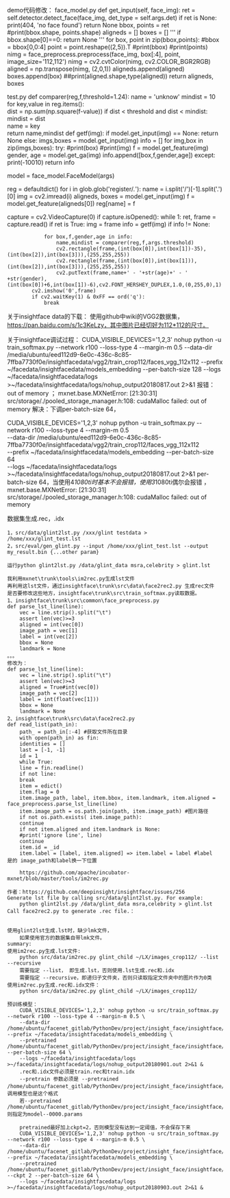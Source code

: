 demo代码修改：
face_model.py
  def get_input(self, face_img):
    ret = self.detector.detect_face(face_img, det_type = self.args.det)
    if ret is None:
      print(404, 'no face found')
      return None
    bbox, points = ret
    #print(bbox.shape, points.shape)
    aligneds = []
    boxes = []
    '''
    if bbox.shape[0]==0:
      return None
      '''
    for box, point in zip(bbox,points):
      #bbox = bbox[0,0:4]
      point = point.reshape((2,5)).T
      #print(bbox)
      #print(points)
      nimg = face_preprocess.preprocess(face_img, box[:4], point, image_size='112,112')
      nimg = cv2.cvtColor(nimg, cv2.COLOR_BGR2RGB)
      aligned = np.transpose(nimg, (2,0,1))
      aligneds.append(aligned)
      boxes.append(box)
      ##print(aligned.shape,type(aligned))
    return aligneds, boxes
    
    
test.py
def comparer(reg,f,threshold=1.24):
    name = 'unknow'
    mindist = 10
    for key,value in reg.items():   
        dist = np.sum(np.square(f-value))
        if dist < threshold and dist < mindist:
            mindist = dist      
            name = key           
    return name,mindist
def getf(img):
    if model.get_input(img) == None:
        return None
    else:
        imgs,boxes = model.get_input(img)
        info = []
        for img,box in zip(imgs,boxes):
            try:
                #print(box)
                #print(img)
                f = model.get_feature(img)
                gender, age = model.get_ga(img)
                info.append([box,f,gender,age])
            except:
                print(-10010)
        return info

model = face_model.FaceModel(args)

reg = defaultdict()
for i in glob.glob('register/*.*'):
    name = i.split('/')[-1].split('.')[0]
    img = cv2.imread(i)
    aligneds, boxes = model.get_input(img)
    f = model.get_feature(aligneds[0])
    reg[name] = f

capture = cv2.VideoCapture(0)
if capture.isOpened():
    while 1:
        ret, frame = capture.read()
        if ret is True:
            img = frame
            info = getf(img)
            if info != None:
                
                for box,f,gender,age in info:
                    name,mindist = comparer(reg,f,args.threshold)
                    cv2.rectangle(frame,(int(box[0]),int(box[1])-35),(int(box[2]),int(box[3])),(255,255,255))
                    cv2.rectangle(frame,(int(box[0]),int(box[1])),(int(box[2]),int(box[3])),(255,255,255))
                    cv2.putText(frame,name+' - '+str(age)+' - ' +str(gender),(int(box[0])+6,int(box[1])-6),cv2.FONT_HERSHEY_DUPLEX,1.0,(0,255,0),1)
            cv2.imshow('0',frame)
            if cv2.waitKey(1) & 0xFF == ord('q'):
                break
                
                




关于insightface data的下载：
使用github中wiki的VGG2数据集，https://pan.baidu.com/s/1c3KeLzy，其中图片已经切好为112*112的尺寸。


关于insightface调试过程：
CUDA_VISIBLE_DEVICES='1,2,3' nohup python -u train_softmax.py --network r100 --loss-type 4 --margin-m 0.5 --data-dir /media/ubuntu/eed112d9-6e0c-436c-8c85-7ffba7730f0e/insightfacedata/vgg2/train_crop112/faces_vgg_112x112 --prefix ~/facedata/insightfacedata/models_embedding --per-batch-size 128 --logs ~/facedata/insightfacedata/logs >~/facedata/insightfacedata/logs/nohup_output20180817.out 2>&1
报错：out of memory ； mxnet.base.MXNetError: [21:30:31] src/storage/./pooled_storage_manager.h:108: cudaMalloc failed: out of memory
解决：下调per-batch-size 64，

CUDA_VISIBLE_DEVICES='1,2,3' nohup python -u train_softmax.py --network r100 --loss-type 4 --margin-m 0.5 \
--data-dir /media/ubuntu/eed112d9-6e0c-436c-8c85-7ffba7730f0e/insightfacedata/vgg2/train_crop112/faces_vgg_112x112 \
--prefix ~/facedata/insightfacedata/models_embedding --per-batch-size 64 \
--logs ~/facedata/insightfacedata/logs >~/facedata/insightfacedata/logs/nohup_output20180817.out 2>&1
per-batch-size 64，当使用4*1080ti时基本不会报错，使用3*1080ti偶尔会报错 ，mxnet.base.MXNetError: [21:30:31] src/storage/./pooled_storage_manager.h:108: cudaMalloc failed: out of memory

数据集生成.rec，.idx

    1，src/data/glint2lst.py /xxx/glint testdata > /home/xxx/glint_test.lst
    2，src/eval/gen_glint.py --input /home/xxx/glint_test.lst --output my_result.bin {...other param}

    运行python glint2lst.py /data/glint_data msra,celebrity > glint.lst

    我利用mxnet\trunk\tools\im2rec.py生成lst文件
    再利用这lst文件，通过insightface\trunk\src\data\face2rec2.py 生成rec文件
    是否要修改这些地方，insightface\trunk\src\train_softmax.py读取数据。
    1、insightface\trunk\src\common\face_preprocess.py
    def parse_lst_line(line):
        vec = line.strip().split("\t")
        assert len(vec)>=3
        aligned = int(vec[0])
        image_path = vec[1]
        label = int(vec[2])
        bbox = None
        landmark = None
    。。。
    修改为：
    def parse_lst_line(line):
        vec = line.strip().split("\t")
        assert len(vec)>=3
        aligned = True#int(vec[0])
        image_path = vec[2]
        label = int(float(vec[1]))
        bbox = None
        landmark = None
    2、insightface\trunk\src\data\face2rec2.py
    def read_list(path_in):
        path_ = path_in[:-4] #获取文件所在目录
        with open(path_in) as fin:
        identities = []
        last = [-1, -1]
        id = 1
        while True:
        line = fin.readline()
        if not line:
        break
        item = edict()
        item.flag = 0
        item.image_path, label, item.bbox, item.landmark, item.aligned = face_preprocess.parse_lst_line(line)
        item.image_path = os.path.join(path, item.image_path) #图片路径
        if not os.path.exists( item.image_path):
        continue
        if not item.aligned and item.landmark is None:
        #print('ignore line', line)
        continue
        item.id = _id
        item.label = [label, item.aligned] => item.label = label #label
    是的 image_path和label换一下位置

        https://github.com/apache/incubator-mxnet/blob/master/tools/im2rec.py

    作者：https://github.com/deepinsight/insightface/issues/256
    Generate lst file by calling src/data/glint2lst.py. For example:
        python glint2lst.py /data/glint_data msra,celebrity > glint.lst
    Call face2rec2.py to generate .rec file.：


    使用glint2lst生成.lst时，缺少lmk文件，
        如果使用官方的数据集自带lmk文件。
    summary: 
    使用im2rec.py生成.lst文件:
        python src/data/im2rec.py glint_child ~/LX/images_crop112/ --list --recursive
        需要指定 --list， 即生成.lst，否则使用.lst生成.rec和.idx
        需要指定 --recursive，即递归子文件夹，否则只读取指定文件夹中的图片作为0类
    使用im2rec.py生成.rec和.idx文件：
        python src/data/im2rec.py glint_child ~/LX/images_crop112/

    预训练模型：
        CUDA_VISIBLE_DEVICES='1,2,3' nohup python -u src/train_softmax.py --network r100 --loss-type 4 --margin-m 0.5 \
        --data-dir /home/ubuntu/facenet_gitlab/PythonDev/project/insight_face/insightface/datasets  --prefix ~/facedata/insightfacedata/models_embedding \
        --pretrained /home/ubuntu/facenet_gitlab/PythonDev/project/insight_face/insightface/models/,0 --per-batch-size 64 \
        --logs ~/facedata/insightfacedata/logs >~/facedata/insightfacedata/logs/nohup_output20180901.out 2>&1 &
        .rec和.idx文件必须是train.rec和train.idx 
        --pretrain 参数必须是 --pretrained /home/ubuntu/facenet_gitlab/PythonDev/project/insight_face/insightface/models/,0，调用模型也是这个格式
        若--pretrained /home/ubuntu/facenet_gitlab/PythonDev/project/insight_face/insightface/models/model,0 则指定为model--0000.params

        pretrained最好加上ckpt=2，否则模型没有达到一定阈值，不会保存下来
        CUDA_VISIBLE_DEVICES='1,2,3' nohup python -u src/train_softmax.py --network r100 --loss-type 4 --margin-m 0.5 \
        --data-dir /home/ubuntu/facenet_gitlab/PythonDev/project/insight_face/insightface/datasets  --prefix ~/facedata/insightfacedata/models_embedding \
        --pretrained /home/ubuntu/facenet_gitlab/PythonDev/project/insight_face/insightface/models/,0  --ckpt 2 --per-batch-size 64 \
        --logs ~/facedata/insightfacedata/logs >~/facedata/insightfacedata/logs/nohup_output20180903.out 2>&1 &

